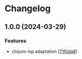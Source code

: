 # Changelog

## 1.0.0 (2024-03-29)


### Features

* clojure-lsp adaptation ([71f0da8](https://github.com/armed/asdf-clojure-lsp/commit/71f0da8ce710dcd9f999f1c3d9b90dc90823c451))
